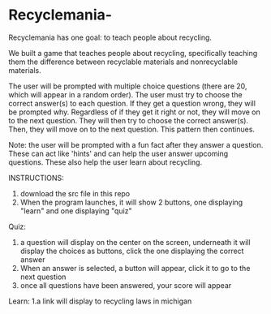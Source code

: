 # Recyclemania-

Recyclemania has one goal: to teach people about recycling.

We built a game that teaches people about recycling, specifically teaching them the difference between recyclable materials and nonrecyclable materials.

The user will be prompted with multiple choice questions (there are 20, which will appear in a random order). The user must try to choose the correct answer(s) to each question. If they get a question wrong, they will be prompted why. Regardless of if they get it right or not, they will move on to the next question. They will then try to choose the correct answer(s). Then, they will move on to the next question. This pattern then continues.

Note: the user will be prompted with a fun fact after they answer a question. These can act like 'hints' and can help the user answer upcoming questions. These also help the user learn about recycling.

INSTRUCTIONS:
1. download the src file in this repo
2. When the program launches, it will show 2 buttons, one displaying "learn" and one displaying "quiz"

Quiz:
1. a question will display on the center on the screen, underneath it will display the choices as buttons, click the one displaying the correct answer
2. When an answer is selected, a button will appear, click it to go to the next question
3. once all questions have been answered, your score will appear

Learn:
1.a link will display to recycling laws in michigan
